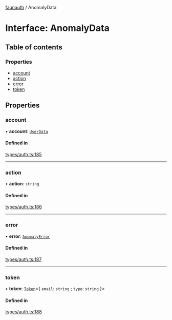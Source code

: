 [faunauth](../index.md) / AnomalyData

# Interface: AnomalyData

## Table of contents

### Properties

- [account](AnomalyData.md#account)
- [action](AnomalyData.md#action)
- [error](AnomalyData.md#error)
- [token](AnomalyData.md#token)

## Properties

### account

• **account**: [`UserData`](UserData.md)

#### Defined in

[types/auth.ts:185](https://github.com/alexnitta/faunauth/blob/5b231ad/src/types/auth.ts#L185)

___

### action

• **action**: `string`

#### Defined in

[types/auth.ts:186](https://github.com/alexnitta/faunauth/blob/5b231ad/src/types/auth.ts#L186)

___

### error

• **error**: [`AnomalyError`](AnomalyError.md)

#### Defined in

[types/auth.ts:187](https://github.com/alexnitta/faunauth/blob/5b231ad/src/types/auth.ts#L187)

___

### token

• **token**: [`Token`](Token.md)<{ `email`: `string` ; `type`: `string`  }\>

#### Defined in

[types/auth.ts:188](https://github.com/alexnitta/faunauth/blob/5b231ad/src/types/auth.ts#L188)
